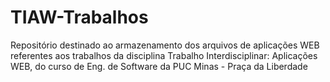 # TIAW-Trabalhos
Repositório destinado ao armazenamento dos arquivos de aplicações WEB referentes aos trabalhos da disciplina Trabalho Interdisciplinar: Aplicações WEB, do curso de Eng. de Software da PUC Minas - Praça da Liberdade
